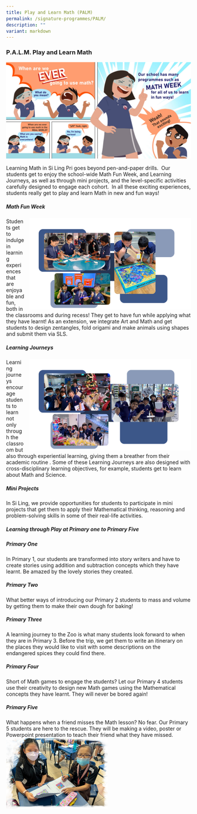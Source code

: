 ```yaml
---
title: Play and Learn Math (PALM)
permalink: /signature-programmes/PALM/
description: ""
variant: markdown
---
```

### **P.A.L.M. Play and Learn Math**
![](/images/Math_Fun_Week_Comic_Strip.jpeg)


Learning Math in Si Ling Pri goes beyond pen-and-paper drills.&nbsp; Our students get to enjoy the school-wide Math Fun Week, and Learning Journeys, as well as through mini projects, and the level-specific activities carefully designed to engage each cohort.&nbsp; In all these exciting experiences, students really get to play and learn Math in new and fun ways!

##### Math Fun Week

<img src="/images/Math_Fun_Week___subpage.png" style="width:440px;margin-left:15px;" align="right">

Students get to indulge in learning experiences that are enjoyable and fun, both in the classrooms and during recess! They get to have fun while applying what they have learnt! As an extension, we integrate Art and Math and get students to design zentangles, fold origami and make animals using shapes and submit them via SLS.

##### Learning Journeys
<img src="/images/Math_learning_journey.png" style="width:440px;margin-left:15px;" align="right">

Learning journeys encourage students to learn not only through the classroom but also through experiential learning, giving them a breather from their academic routine&nbsp;.&nbsp;Some of these Learning Journeys are also designed with cross-disciplinary learning objectives, for example, students get to learn about Math and Science.

##### Mini Projects

In Si Ling, we provide opportunities for students to participate in mini projects that get them to apply their Mathematical thinking, reasoning and problem-solving skills in some of their real-life activities.

##### Learning through Play at Primary one to Primary Five

##### **Primary One**

In Primary 1, our students are transformed into story writers and have to create stories using addition and subtraction concepts which they have learnt. Be amazed by the lovely stories they created.


##### **Primary Two**

What better ways of introducing our Primary 2 students to mass and volume by getting them to make their own dough for baking!


##### **Primary Three**

A learning journey to the Zoo is what many students look forward to when they are in Primary 3. Before the trip, we get them to write an itinerary on the places they would like to visit with some descriptions on the endangered spices they could find there.


##### **Primary Four**

Short of Math games to engage the students? Let our Primary 4 students use their creativity to design new Math games using the Mathematical concepts they have learnt. They will never be bored again!


##### **Primary Five**

What happens when a friend misses the Math lesson? No fear. Our Primary 5 students are here to the rescue. They will be making a video, poster or Powerpoint presentation to teach their friend what they have missed.
<img src="/images/Signature%20Programmes/PALM/math6.png" style="width:55%">